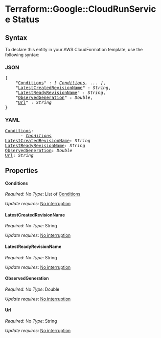 # Terraform::Google::CloudRunService Status

## Syntax

To declare this entity in your AWS CloudFormation template, use the following syntax:

### JSON

<pre>
{
    "<a href="#conditions" title="Conditions">Conditions</a>" : <i>[ <a href="status-conditions.md">Conditions</a>, ... ]</i>,
    "<a href="#latestcreatedrevisionname" title="LatestCreatedRevisionName">LatestCreatedRevisionName</a>" : <i>String</i>,
    "<a href="#latestreadyrevisionname" title="LatestReadyRevisionName">LatestReadyRevisionName</a>" : <i>String</i>,
    "<a href="#observedgeneration" title="ObservedGeneration">ObservedGeneration</a>" : <i>Double</i>,
    "<a href="#url" title="Url">Url</a>" : <i>String</i>
}
</pre>

### YAML

<pre>
<a href="#conditions" title="Conditions">Conditions</a>: <i>
      - <a href="status-conditions.md">Conditions</a></i>
<a href="#latestcreatedrevisionname" title="LatestCreatedRevisionName">LatestCreatedRevisionName</a>: <i>String</i>
<a href="#latestreadyrevisionname" title="LatestReadyRevisionName">LatestReadyRevisionName</a>: <i>String</i>
<a href="#observedgeneration" title="ObservedGeneration">ObservedGeneration</a>: <i>Double</i>
<a href="#url" title="Url">Url</a>: <i>String</i>
</pre>

## Properties

#### Conditions

_Required_: No
_Type_: List of <a href="status-conditions.md">Conditions</a>

_Update requires_: [No interruption](https://docs.aws.amazon.com/AWSCloudFormation/latest/UserGuide/using-cfn-updating-stacks-update-behaviors.html#update-no-interrupt)

#### LatestCreatedRevisionName

_Required_: No
_Type_: String

_Update requires_: [No interruption](https://docs.aws.amazon.com/AWSCloudFormation/latest/UserGuide/using-cfn-updating-stacks-update-behaviors.html#update-no-interrupt)

#### LatestReadyRevisionName

_Required_: No
_Type_: String

_Update requires_: [No interruption](https://docs.aws.amazon.com/AWSCloudFormation/latest/UserGuide/using-cfn-updating-stacks-update-behaviors.html#update-no-interrupt)

#### ObservedGeneration

_Required_: No
_Type_: Double

_Update requires_: [No interruption](https://docs.aws.amazon.com/AWSCloudFormation/latest/UserGuide/using-cfn-updating-stacks-update-behaviors.html#update-no-interrupt)

#### Url

_Required_: No
_Type_: String

_Update requires_: [No interruption](https://docs.aws.amazon.com/AWSCloudFormation/latest/UserGuide/using-cfn-updating-stacks-update-behaviors.html#update-no-interrupt)

